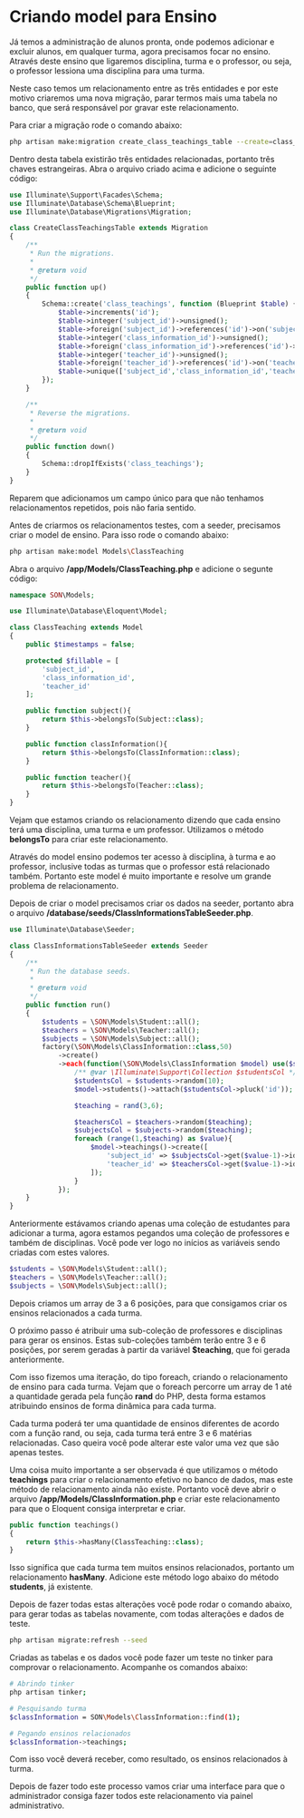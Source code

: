 # Criando model para Ensino

Já temos a administração de alunos pronta, onde podemos adicionar e excluir alunos, em qualquer turma, agora precisamos focar no ensino. Através deste ensino que ligaremos disciplina, turma e o professor, ou seja, o professor lessiona uma disciplina para uma turma.

Neste caso temos um relacionamento entre as três entidades e por este motivo criaremos uma nova migração, parar termos mais uma tabela no banco, que será responsável por gravar este relacionamento.

Para criar a migração rode o comando abaixo:

```sh
php artisan make:migration create_class_teachings_table --create=class_teachings
```

Dentro desta tabela existirão três entidades relacionadas, portanto três chaves estrangeiras. Abra o arquivo criado acima e adicione o seguinte código:

```php
use Illuminate\Support\Facades\Schema;
use Illuminate\Database\Schema\Blueprint;
use Illuminate\Database\Migrations\Migration;

class CreateClassTeachingsTable extends Migration
{
    /**
     * Run the migrations.
     *
     * @return void
     */
    public function up()
    {
        Schema::create('class_teachings', function (Blueprint $table) {
            $table->increments('id');
            $table->integer('subject_id')->unsigned();
            $table->foreign('subject_id')->references('id')->on('subjects');
            $table->integer('class_information_id')->unsigned();
            $table->foreign('class_information_id')->references('id')->on('class_informations');
            $table->integer('teacher_id')->unsigned();
            $table->foreign('teacher_id')->references('id')->on('teachers');
            $table->unique(['subject_id','class_information_id','teacher_id'],'class_teaching_unique');
        });
    }

    /**
     * Reverse the migrations.
     *
     * @return void
     */
    public function down()
    {
        Schema::dropIfExists('class_teachings');
    }
}
```

Reparem que adicionamos um campo único para que não tenhamos relacionamentos repetidos, pois não faria sentido.

Antes de criarmos os relacionamentos testes, com a seeder, precisamos criar o model de ensino. Para isso rode o comando abaixo:

```sh
php artisan make:model Models\ClassTeaching
```

Abra o arquivo **/app/Models/ClassTeaching.php** e adicione o segunte código:

```php
namespace SON\Models;

use Illuminate\Database\Eloquent\Model;

class ClassTeaching extends Model
{
    public $timestamps = false;

    protected $fillable = [
        'subject_id',
        'class_information_id',
        'teacher_id'
    ];

    public function subject(){
        return $this->belongsTo(Subject::class);
    }

    public function classInformation(){
        return $this->belongsTo(ClassInformation::class);
    }

    public function teacher(){
        return $this->belongsTo(Teacher::class);
    }
}
```

Vejam que estamos criando os relacionamento dizendo que cada ensino terá uma disciplina, uma turma e um professor. Utilizamos o método **belongsTo** para criar este relacionamento.

Através do model ensino podemos ter acesso à disciplina, à turma e ao professor, inclusive todas as turmas que o professor está relacionado também. Portanto este model é muito importante e resolve um grande problema de relacionamento.

Depois de criar o model precisamos criar os dados na seeder, portanto abra o arquivo **/database/seeds/ClassInformationsTableSeeder.php**.

```php
use Illuminate\Database\Seeder;

class ClassInformationsTableSeeder extends Seeder
{
    /**
     * Run the database seeds.
     *
     * @return void
     */
    public function run()
    {
        $students = \SON\Models\Student::all();
        $teachers = \SON\Models\Teacher::all();
        $subjects = \SON\Models\Subject::all();
        factory(\SON\Models\ClassInformation::class,50)
            ->create()
            ->each(function(\SON\Models\ClassInformation $model) use($students,$teachers,$subjects){
                /** @var \Illuminate\Support\Collection $studentsCol */
                $studentsCol = $students->random(10);
                $model->students()->attach($studentsCol->pluck('id'));

                $teaching = rand(3,6);

                $teachersCol = $teachers->random($teaching);
                $subjectsCol = $subjects->random($teaching);
                foreach (range(1,$teaching) as $value){
                    $model->teachings()->create([
                        'subject_id' => $subjectsCol->get($value-1)->id,
                        'teacher_id' => $teachersCol->get($value-1)->id,
                    ]);
                }
            });
    }
}
```

Anteriormente estávamos criando apenas uma coleção de estudantes para adicionar a turma, agora estamos pegandos uma coleção de professores e também de disciplinas. Você pode ver logo no inícios as variáveis sendo criadas com estes valores.

```php
$students = \SON\Models\Student::all();
$teachers = \SON\Models\Teacher::all();
$subjects = \SON\Models\Subject::all();
```

Depois criamos um array de 3 a 6 posições, para que consigamos criar os ensinos relacionados a cada turma.

O próximo passo é atribuir uma sub-coleção de professores e disciplinas para gerar os ensinos. Estas sub-coleções também terão entre 3 e 6 posições, por serem geradas à partir da variável **$teaching**, que foi gerada anteriormente.

Com isso fizemos uma iteração, do tipo foreach, criando o relacionamento de ensino para cada turma. Vejam que o foreach percorre um array de 1 até a quantidade gerada pela função **rand** do PHP, desta forma estamos atribuindo ensinos de forma dinâmica para cada turma.

Cada turma poderá ter uma quantidade de ensinos diferentes de acordo com a função rand, ou seja, cada turma terá entre 3 e 6 matérias relacionadas. Caso queira você pode alterar este valor uma vez que são apenas testes.

Uma coisa muito importante a ser observada é que utilizamos o método **teachings** para criar o relacionamento efetivo no banco de dados, mas este método de relacionamento ainda não existe. Portanto você deve abrir o arquivo **/app/Models/ClassInformation.php** e criar este relacionamento para que o Eloquent consiga interpretar e criar.

```php
public function teachings()
{
    return $this->hasMany(ClassTeaching::class);
}
```

Isso significa que cada turma tem muitos ensinos relacionados, portanto um relacionamento **hasMany**. Adicione este método logo abaixo do método **students**, já existente.

Depois de fazer todas estas alterações você pode rodar o comando abaixo, para gerar todas as tabelas novamente, com todas alterações e dados de teste.

```sh
php artisan migrate:refresh --seed
```

Criadas as tabelas e os dados você pode fazer um teste no tinker para comprovar o relacionamento. Acompanhe os comandos abaixo:

```sh
# Abrindo tinker
php artisan tinker;

# Pesquisando turma
$classInformation = SON\Models\ClassInformation::find(1);

# Pegando ensinos relacionados
$classInformation->teachings;
```

Com isso você deverá receber, como resultado, os ensinos relacionados à turma.

Depois de fazer todo este processo vamos criar uma interface para que o administrador consiga fazer todos este relacionamento via painel administrativo.